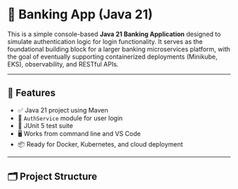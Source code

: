# 🏦 Banking App (Java 21)

This is a simple console-based **Java 21 Banking Application** designed to simulate authentication logic for login functionality. It serves as the foundational building block for a larger banking microservices platform, with the goal of eventually supporting containerized deployments (Minikube, EKS), observability, and RESTful APIs.

---

## 🔧 Features

- ✅ Java 21 project using Maven
- 🔐 `AuthService` module for user login
- 🧪 JUnit 5 test suite
- 🖥️ Works from command line and VS Code
- 📦 Ready for Docker, Kubernetes, and cloud deployment

---

## 🗂️ Project Structure

